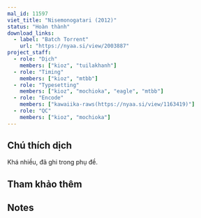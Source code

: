 ```yaml
---
mal_id: 11597
viet_title: "Nisemonogatari (2012)"
status: "Hoàn thành"
download_links:
  - label: "Batch Torrent"
    url: "https://nyaa.si/view/2003887"
project_staff:
  - role: "Dịch"
    members: ["kioz", "tuilakhanh"]
  - role: "Timing"
    members: ["kioz", "mtbb"]
  - role: "Typesetting"
    members: ["kioz", "mochioka", "eagle", "mtbb"]
  - role: "Encode"
    members: ["kawaiika-raws(https://nyaa.si/view/1163419)"]
  - role: "QC"
    members: ["kioz", "mochioka"]
---
```


## Chú thích dịch

Khá nhiều, đã ghi trong phụ đề.

## Tham khảo thêm



## Notes